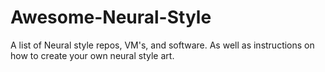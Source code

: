 # Awesome-Neural-Style
A list of Neural style repos, VM's, and software. As well as instructions on how to create your own neural style art.
